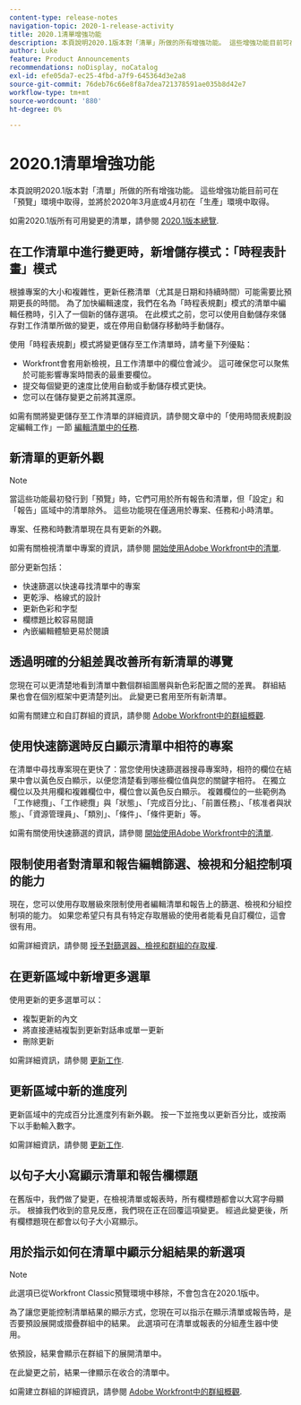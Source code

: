 ```yaml
---
content-type: release-notes
navigation-topic: 2020-1-release-activity
title: 2020.1清單增強功能
description: 本頁說明2020.1版本對「清單」所做的所有增強功能。 這些增強功能目前可在「預覽」環境中取得，並將於2020年3月底或4月初在「生產」環境中取得。
author: Luke
feature: Product Announcements
recommendations: noDisplay, noCatalog
exl-id: efe05da7-ec25-4fbd-a7f9-645364d3e2a8
source-git-commit: 76deb76c66e8f8a7dea721378591ae035b8d42e7
workflow-type: tm+mt
source-wordcount: '880'
ht-degree: 0%

---
```


# 2020.1清單增強功能

本頁說明2020.1版本對「清單」所做的所有增強功能。 這些增強功能目前可在「預覽」環境中取得，並將於2020年3月底或4月初在「生產」環境中取得。

如需2020.1版所有可用變更的清單，請參閱 [2020.1版本總覽](../../../product-announcements/product-releases/2020.1-release-activity/2020.1-release-overview.md).

## 在工作清單中進行變更時，新增儲存模式：「時程表計畫」模式

根據專案的大小和複雜性，更新任務清單（尤其是日期和持續時間）可能需要比預期更長的時間。 為了加快編輯速度，我們在名為「時程表規劃」模式的清單中編輯任務時，引入了一個新的儲存選項。 在此模式之前，您可以使用自動儲存來儲存對工作清單所做的變更，或在停用自動儲存移動時手動儲存。

使用「時程表規劃」模式將變更儲存至工作清單時，請考量下列優點：

* Workfront會套用新檢視，且工作清單中的欄位會減少。 這可確保您可以聚焦於可能影響專案時間表的最重要欄位。
* 提交每個變更的速度比使用自動或手動儲存模式更快。
* 您可以在儲存變更之前將其還原。

如需有關將變更儲存至工作清單的詳細資訊，請參閱文章中的「使用時間表規劃設定編輯工作」一節 [編輯清單中的任務](../../../manage-work/tasks/manage-tasks/edit-tasks-in-a-list.md).

## 新清單的更新外觀

>[!NOTE]
>
>當這些功能最初發行到「預覽」時，它們可用於所有報告和清單，但「設定」和「報告」區域中的清單除外。 這些功能現在僅適用於專案、任務和小時清單。

專案、任務和時數清單現在具有更新的外觀。

如需有關檢視清單中專案的資訊，請參閱 [開始使用Adobe Workfront中的清單](../../../workfront-basics/navigate-workfront/use-lists/view-items-in-a-list.md).

部分更新包括：

* 快速篩選以快速尋找清單中的專案
* 更乾淨、格線式的設計
* 更新色彩和字型
* 欄標題比較容易閱讀
* 內嵌編輯體驗更易於閱讀

## 透過明確的分組差異改善所有新清單的導覽

您現在可以更清楚地看到清單中數個群組圖層與新色彩配置之間的差異。 群組結果也會在個別框架中更清楚列出。 此變更已套用至所有新清單。

如需有關建立和自訂群組的資訊，請參閱 [Adobe Workfront中的群組概觀](../../../reports-and-dashboards/reports/reporting-elements/groupings-overview.md).

## 使用快速篩選時反白顯示清單中相符的專案

在清單中尋找專案現在更快了：當您使用快速篩選器搜尋專案時，相符的欄位在結果中會以黃色反白顯示，以便您清楚看到哪些欄位值與您的關鍵字相符。 在獨立欄位以及共用欄和複雜欄位中，欄位會以黃色反白顯示。 複雜欄位的一些範例為「工作總攬」、「工作總攬」與「狀態」、「完成百分比」、「前置任務」、「核准者與狀態」、「資源管理員」、「類別」、「條件」、「條件更新」等。

如需有關使用快速篩選的資訊，請參閱 [開始使用Adobe Workfront中的清單](../../../workfront-basics/navigate-workfront/use-lists/view-items-in-a-list.md).

## 限制使用者對清單和報告編輯篩選、檢視和分組控制項的能力

現在，您可以使用存取層級來限制使用者編輯清單和報告上的篩選、檢視和分組控制項的能力。 如果您希望只有具有特定存取層級的使用者能看見自訂欄位，這會很有用。

如需詳細資訊，請參閱 [授予對篩選器、檢視和群組的存取權](../../../administration-and-setup/add-users/configure-and-grant-access/grant-access-fvg.md).

## 在更新區域中新增更多選單

使用更新的更多選單可以：

* 複製更新的內文
* 將直接連結複製到更新對話串或單一更新
* 刪除更新

如需詳細資訊，請參閱 [更新工作](../../../workfront-basics/updating-work-items-and-viewing-updates/update-work.md).

## 更新區域中新的進度列

更新區域中的完成百分比進度列有新外觀。 按一下並拖曳以更新百分比，或按兩下以手動輸入數字。

如需詳細資訊，請參閱 [更新工作](../../../workfront-basics/updating-work-items-and-viewing-updates/update-work.md).

## 以句子大小寫顯示清單和報告欄標題

在舊版中，我們做了變更，在檢視清單或報表時，所有欄標題都會以大寫字母顯示。 根據我們收到的意見反應，我們現在正在回覆這項變更。 經過此變更後，所有欄標題現在都會以句子大小寫顯示。

## 用於指示如何在清單中顯示分組結果的新選項

>[!NOTE]
>
>此選項已從Workfront Classic預覽環境中移除，不會包含在2020.1版中。

為了讓您更能控制清單結果的顯示方式，您現在可以指示在顯示清單或報告時，是否要預設展開或摺疊群組中的結果。 此選項可在清單或報表的分組產生器中使用。

依預設，結果會顯示在群組下的展開清單中。

在此變更之前，結果一律顯示在收合的清單中。

如需建立群組的詳細資訊，請參閱 [Adobe Workfront中的群組概觀](../../../reports-and-dashboards/reports/reporting-elements/groupings-overview.md).
